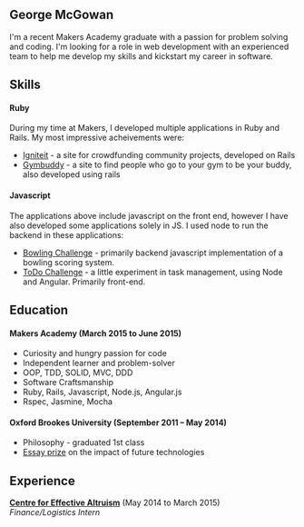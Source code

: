 ## George McGowan

I'm a recent Makers Academy graduate with a passion for problem solving and coding. I'm looking for a role in web development with an experienced team to help me develop my skills and kickstart my career in software.

## Skills

#### Ruby

During my time at Makers, I developed multiple applications in Ruby and Rails. My most impressive acheivements were:

  - [Igniteit](https://github.com/IgniteIt/ignite_it) - a site for crowdfunding community projects, developed on Rails
  - [Gymbuddy](https://github.com/sanjsanj/gymbuddy) - a site to find people who go to your gym to be your buddy, also developed using rails

#### Javascript

The applications above include javascript on the front end, however I have also developed some applications solely in JS. I used node to run the backend in these applications:
  - [Bowling Challenge](https://github.com/GJMcGowan/bowling-challenge/blob/master/README.md) - primarily backend javascript implementation of a bowling scoring system.
  - [ToDo Challenge](https://github.com/GJMcGowan/todo_challenge/tree/master) - a little experiment in task management, using Node and Angular. Primarily front-end.

## Education

#### Makers Academy (March 2015 to June 2015)

- Curiosity and hungry passion for code
- Independent learner and problem-solver
- OOP, TDD, SOLID, MVC, DDD
- Software Craftsmanship
- Ruby, Rails, Javascript, Node.js, Angular.js
- Rspec, Jasmine, Mocha

#### Oxford Brookes University (September 2011 – May 2014)

- Philosophy - graduated 1st class
- [Essay prize](http://www.futuretech.ox.ac.uk/thesis-competition) on the impact of future technologies

## Experience

**[Centre for Effective Altruism](https://centreforeffectivealtruism.org/)** (May 2014 to March 2015)    
*Finance/Logistics Intern*  
